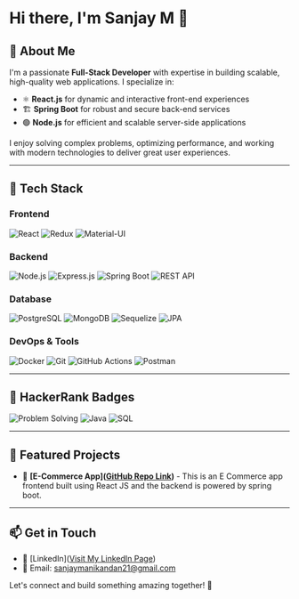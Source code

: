 # Hi there, I'm Sanjay M 👋

## 🚀 About Me
I'm a passionate **Full-Stack Developer** with expertise in building scalable, high-quality web applications. I specialize in:

- ⚛ **React.js** for dynamic and interactive front-end experiences
- 🏗 **Spring Boot** for robust and secure back-end services
- 🟢 **Node.js** for efficient and scalable server-side applications

I enjoy solving complex problems, optimizing performance, and working with modern technologies to deliver great user experiences.

---

## 🔧 Tech Stack
### **Frontend**
![React](https://img.shields.io/badge/React-61DAFB?logo=react&logoColor=white&style=for-the-badge)
![Redux](https://img.shields.io/badge/Redux-764ABC?logo=redux&logoColor=white&style=for-the-badge)
![Material-UI](https://img.shields.io/badge/Material_UI-007FFF?logo=mui&logoColor=white&style=for-the-badge)

### **Backend**
![Node.js](https://img.shields.io/badge/Node.js-339933?logo=node.js&logoColor=white&style=for-the-badge)
![Express.js](https://img.shields.io/badge/Express.js-000000?logo=express&logoColor=white&style=for-the-badge)
![Spring Boot](https://img.shields.io/badge/Spring_Boot-6DB33F?logo=spring-boot&logoColor=white&style=for-the-badge)
![REST API](https://img.shields.io/badge/REST_API-02569B?logo=api&logoColor=white&style=for-the-badge)

### **Database**
![PostgreSQL](https://img.shields.io/badge/PostgreSQL-336791?logo=postgresql&logoColor=white&style=for-the-badge)
![MongoDB](https://img.shields.io/badge/MongoDB-47A248?logo=mongodb&logoColor=white&style=for-the-badge)
![Sequelize](https://img.shields.io/badge/Sequelize-52B0E7?logo=sequelize&logoColor=white&style=for-the-badge)
![JPA](https://img.shields.io/badge/JPA-59666C?logo=jpa&logoColor=white&style=for-the-badge)

### **DevOps & Tools**
![Docker](https://img.shields.io/badge/Docker-2496ED?logo=docker&logoColor=white&style=for-the-badge)
![Git](https://img.shields.io/badge/Git-F05032?logo=git&logoColor=white&style=for-the-badge)
![GitHub Actions](https://img.shields.io/badge/CI/CD-FF6F00?logo=github-actions&logoColor=white&style=for-the-badge)
![Postman](https://img.shields.io/badge/Postman-FF6C37?logo=postman&logoColor=white&style=for-the-badge)


---

## 🎯 HackerRank Badges
![Problem Solving](https://img.shields.io/badge/Problem%20Solving-5C5C5C?logo=hackerrank&logoColor=white&style=for-the-badge)
![Java](https://img.shields.io/badge/Java-007396?logo=java&logoColor=white&style=for-the-badge)
![SQL](https://img.shields.io/badge/SQL-CC2927?logo=postgresql&logoColor=white&style=for-the-badge)

---

## 📌 Featured Projects
- 🚀 **[E-Commerce App]([GitHub Repo Link](https://github.com/sanjay2100/Deer))** - This is an E Commerce app frontend built using React JS and the backend is powered by spring boot.

---

## 📫 Get in Touch
- 💼 [LinkedIn]([Visit My LinkedIn Page](https://www.linkedin.com/in/sanjay-m-621b1a197/))
- 📧 Email: sanjaymanikandan21@gmail.com

Let's connect and build something amazing together! 🚀
